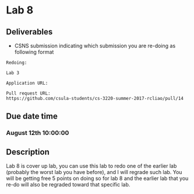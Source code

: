 # Lab 8

## Deliverables

* CSNS submission indicating which submission you are re-doing as following format

```
Redoing:

Lab 3

Application URL:

Pull request URL:
https://github.com/csula-students/cs-3220-summer-2017-rcliao/pull/14
```

## Due date time

### August 12th 10:00:00

## Description

Lab 8 is cover up lab, you can use this lab to redo one of the earlier lab
(probably the worst lab you have before), and I will regrade such lab. You will
be getting free 5 points on doing so for lab 8 and the earlier lab that you re-do
will also be regraded toward that specific lab.
